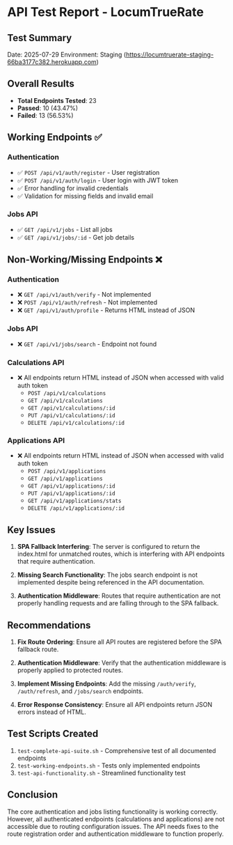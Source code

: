 # API Test Report - LocumTrueRate

## Test Summary
Date: 2025-07-29
Environment: Staging (https://locumtruerate-staging-66ba3177c382.herokuapp.com)

## Overall Results
- **Total Endpoints Tested**: 23
- **Passed**: 10 (43.47%)
- **Failed**: 13 (56.53%)

## Working Endpoints ✅

### Authentication
- ✅ `POST /api/v1/auth/register` - User registration
- ✅ `POST /api/v1/auth/login` - User login with JWT token
- ✅ Error handling for invalid credentials
- ✅ Validation for missing fields and invalid email

### Jobs API
- ✅ `GET /api/v1/jobs` - List all jobs
- ✅ `GET /api/v1/jobs/:id` - Get job details

## Non-Working/Missing Endpoints ❌

### Authentication
- ❌ `GET /api/v1/auth/verify` - Not implemented
- ❌ `POST /api/v1/auth/refresh` - Not implemented
- ❌ `GET /api/v1/auth/profile` - Returns HTML instead of JSON

### Jobs API
- ❌ `GET /api/v1/jobs/search` - Endpoint not found

### Calculations API
- ❌ All endpoints return HTML instead of JSON when accessed with valid auth token
  - `POST /api/v1/calculations`
  - `GET /api/v1/calculations`
  - `GET /api/v1/calculations/:id`
  - `PUT /api/v1/calculations/:id`
  - `DELETE /api/v1/calculations/:id`

### Applications API
- ❌ All endpoints return HTML instead of JSON when accessed with valid auth token
  - `POST /api/v1/applications`
  - `GET /api/v1/applications`
  - `GET /api/v1/applications/:id`
  - `PUT /api/v1/applications/:id`
  - `GET /api/v1/applications/stats`
  - `DELETE /api/v1/applications/:id`

## Key Issues

1. **SPA Fallback Interfering**: The server is configured to return the index.html for unmatched routes, which is interfering with API endpoints that require authentication.

2. **Missing Search Functionality**: The jobs search endpoint is not implemented despite being referenced in the API documentation.

3. **Authentication Middleware**: Routes that require authentication are not properly handling requests and are falling through to the SPA fallback.

## Recommendations

1. **Fix Route Ordering**: Ensure all API routes are registered before the SPA fallback route.

2. **Authentication Middleware**: Verify that the authentication middleware is properly applied to protected routes.

3. **Implement Missing Endpoints**: Add the missing `/auth/verify`, `/auth/refresh`, and `/jobs/search` endpoints.

4. **Error Response Consistency**: Ensure all API endpoints return JSON errors instead of HTML.

## Test Scripts Created

1. `test-complete-api-suite.sh` - Comprehensive test of all documented endpoints
2. `test-working-endpoints.sh` - Tests only implemented endpoints
3. `test-api-functionality.sh` - Streamlined functionality test

## Conclusion

The core authentication and jobs listing functionality is working correctly. However, all authenticated endpoints (calculations and applications) are not accessible due to routing configuration issues. The API needs fixes to the route registration order and authentication middleware to function properly.